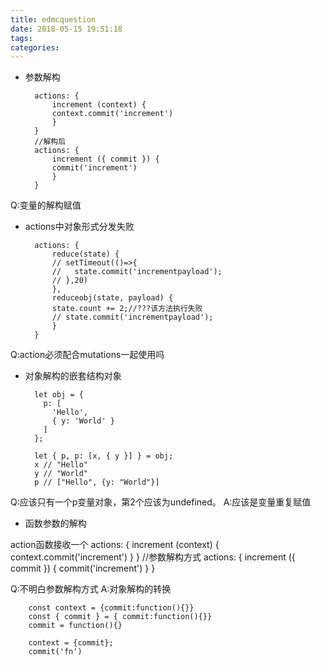 ```yaml
---
title: edmcquestion
date: 2018-05-15 19:51:18
tags:
categories:
---
```


- 参数解构


		actions: {
   	 		increment (context) {
      		context.commit('increment')
    		}
  		}
		//解构后
		actions: {
  			increment ({ commit }) {
    		commit('increment')
  			}
		}

Q:变量的解构赋值

- actions中对象形式分发失败

		actions: {
    		reduce(state) {
      		// setTimeout(()=>{
      		//   state.commit('incrementpayload');
      		// },20)
    		},
    		reduceobj(state, payload) {
      		state.count += 2;//???该方法执行失败
      		// state.commit('incrementpayload');
    		}
  		}

Q:action必须配合mutations一起使用吗

- 对象解构的嵌套结构对象

		let obj = {
		  p: [
		    'Hello',
		    { y: 'World' }
		  ]
		};
		
		let { p, p: [x, { y }] } = obj;
		x // "Hello"
		y // "World"
		p // ["Hello", {y: "World"}]

Q:应该只有一个p变量对象，第2个应该为undefined。
A:应该是变量重复赋值

- 函数参数的解构

action函数接收一个
		 actions: {
		    increment (context) {
		      context.commit('increment')
		    }
		  }
		//参数解构方式
		actions: {
		  increment ({ commit }) {
		    commit('increment')
		  }
		}

Q:不明白参数解构方式
A:对象解构的转换

		const context = {commit:function(){}}
		const { commit } = { commit:function(){}}
		commit = function(){}
		
		context = {commit};
		commit('fn')
